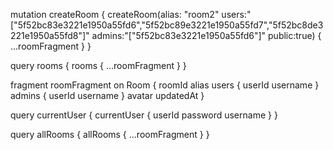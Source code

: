 mutation createRoom {
  createRoom(alias: "room2" users:"[\"5f52bc83e3221e1950a55fd6\",\"5f52bc89e3221e1950a55fd7\",\"5f52bc8de3221e1950a55fd8\"]" admins:"[\"5f52bc83e3221e1950a55fd6\"]" public:true) {
    ...roomFragment
  }
}

query rooms {
  rooms {
    ...roomFragment
  }
}

fragment roomFragment on Room {
  roomId
    alias
    users {
      userId
      username
    }
    admins {
      userId
      username
    }
    avatar
    updatedAt
}


query currentUser {
  currentUser {
    userId
    password
    username
  }
}

query allRooms {
  allRooms {
    ...roomFragment
  }
}